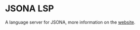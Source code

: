 # JSONA LSP

A language server for JSONA, more information on the [website](https://jsona.github.io/jsona/lsp).
